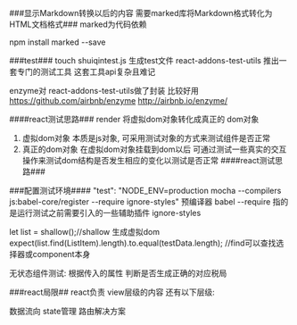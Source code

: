 ###显示Markdown转换以后的内容 需要marked库将Markdown格式转化为HTML文档格式###
marked为代码依赖

npm install marked --save


###test###
touch shuiqintest.js  生成test文件
react-addons-test-utils 推出一套专门的测试工具  这套工具api复杂且难记


enzyme对 react-addons-test-utils做了封装 比较好用
https://github.com/airbnb/enzyme
http://airbnb.io/enzyme/


####react测试思路###
render 将虚拟dom对象转化成真正的 dom对象
1) 虚拟dom对象 本质是js对象, 可采用测试对象的方式来测试组件是否正常
2) 真正的dom对象 在虚拟dom对象挂载到dom以后 可通过测试一些真实的交互操作来测试dom结构是否发生相应的变化以测试是否正常
####react测试思路###

###配置测试环境####
    "test": "NODE_ENV=production mocha --compilers js:babel-core/register --require ignore-styles"
预编译器  babel
--require 指的是运行测试之前需要引入的一些辅助插件  ignore-styles


  let list = shallow(<List items={testData} />);//shallow 生成虚拟dom
expect(list.find(ListItem).length).to.equal(testData.length); //find可以查找选择器或component本身


无状态组件测试: 
根据传入的属性 判断是否生成正确的对应税局 


###react局限##
react负责 view层级的内容
还有以下层级:

数据流向
state管理
路由解决方案